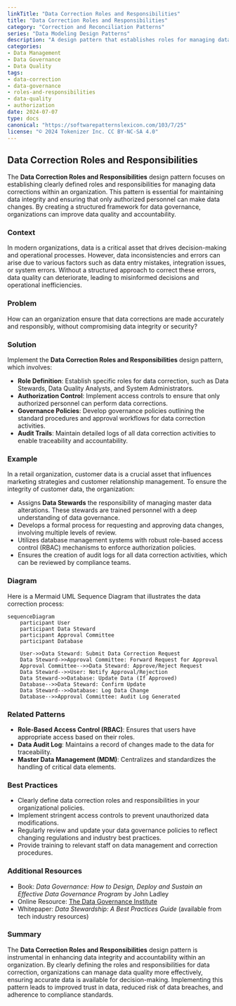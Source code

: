 ```yaml
---
linkTitle: "Data Correction Roles and Responsibilities"
title: "Data Correction Roles and Responsibilities"
category: "Correction and Reconciliation Patterns"
series: "Data Modeling Design Patterns"
description: "A design pattern that establishes roles for managing data corrections, ensuring integrity, and accountability by defining authorized personnel responsible for data changes."
categories:
- Data Management
- Data Governance
- Data Quality
tags:
- data-correction
- data-governance
- roles-and-responsibilities
- data-quality
- authorization
date: 2024-07-07
type: docs
canonical: "https://softwarepatternslexicon.com/103/7/25"
license: "© 2024 Tokenizer Inc. CC BY-NC-SA 4.0"
---
```


## Data Correction Roles and Responsibilities

The **Data Correction Roles and Responsibilities** design pattern focuses on establishing clearly defined roles and responsibilities for managing data corrections within an organization. This pattern is essential for maintaining data integrity and ensuring that only authorized personnel can make data changes. By creating a structured framework for data governance, organizations can improve data quality and accountability.

### Context

In modern organizations, data is a critical asset that drives decision-making and operational processes. However, data inconsistencies and errors can arise due to various factors such as data entry mistakes, integration issues, or system errors. Without a structured approach to correct these errors, data quality can deteriorate, leading to misinformed decisions and operational inefficiencies.

### Problem

How can an organization ensure that data corrections are made accurately and responsibly, without compromising data integrity or security?

### Solution

Implement the **Data Correction Roles and Responsibilities** design pattern, which involves:

- **Role Definition**: Establish specific roles for data correction, such as Data Stewards, Data Quality Analysts, and System Administrators.
- **Authorization Control**: Implement access controls to ensure that only authorized personnel can perform data corrections.
- **Governance Policies**: Develop governance policies outlining the standard procedures and approval workflows for data correction activities.
- **Audit Trails**: Maintain detailed logs of all data correction activities to enable traceability and accountability.

### Example

In a retail organization, customer data is a crucial asset that influences marketing strategies and customer relationship management. To ensure the integrity of customer data, the organization:

- Assigns **Data Stewards** the responsibility of managing master data alterations. These stewards are trained personnel with a deep understanding of data governance.
- Develops a formal process for requesting and approving data changes, involving multiple levels of review.
- Utilizes database management systems with robust role-based access control (RBAC) mechanisms to enforce authorization policies.
- Ensures the creation of audit logs for all data correction activities, which can be reviewed by compliance teams.

### Diagram

Here is a Mermaid UML Sequence Diagram that illustrates the data correction process:

```mermaid
sequenceDiagram
    participant User
    participant Data Steward
    participant Approval Committee
    participant Database

    User->>Data Steward: Submit Data Correction Request
    Data Steward->>Approval Committee: Forward Request for Approval
    Approval Committee-->>Data Steward: Approve/Reject Request
    Data Steward-->>User: Notify Approval/Rejection
    Data Steward->>Database: Update Data (If Approved)
    Database-->>Data Steward: Confirm Update
    Data Steward-->>Database: Log Data Change
    Database-->>Approval Committee: Audit Log Generated
```

### Related Patterns

- **Role-Based Access Control (RBAC)**: Ensures that users have appropriate access based on their roles.
- **Data Audit Log**: Maintains a record of changes made to the data for traceability.
- **Master Data Management (MDM)**: Centralizes and standardizes the handling of critical data elements.

### Best Practices

- Clearly define data correction roles and responsibilities in your organizational policies.
- Implement stringent access controls to prevent unauthorized data modifications.
- Regularly review and update your data governance policies to reflect changing regulations and industry best practices.
- Provide training to relevant staff on data management and correction procedures.

### Additional Resources

- Book: *Data Governance: How to Design, Deploy and Sustain an Effective Data Governance Program* by John Ladley
- Online Resource: [The Data Governance Institute](http://www.datagovernance.com/)
- Whitepaper: *Data Stewardship: A Best Practices Guide* (available from tech industry resources)

### Summary

The **Data Correction Roles and Responsibilities** design pattern is instrumental in enhancing data integrity and accountability within an organization. By clearly defining the roles and responsibilities for data correction, organizations can manage data quality more effectively, ensuring accurate data is available for decision-making. Implementing this pattern leads to improved trust in data, reduced risk of data breaches, and adherence to compliance standards.

